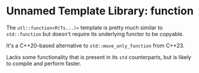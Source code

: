 # Unnamed Template Library: function
The `utl::function<R(Ts...)>` template is pretty much similar to `std::function` but doesn't require its underlying functor to be copyable.

It's a C++20-based alternative to `std::move_only_function` from C++23.

Lacks some functionality that is present in its `std` counterparts, but is likely to compile and perform faster.
